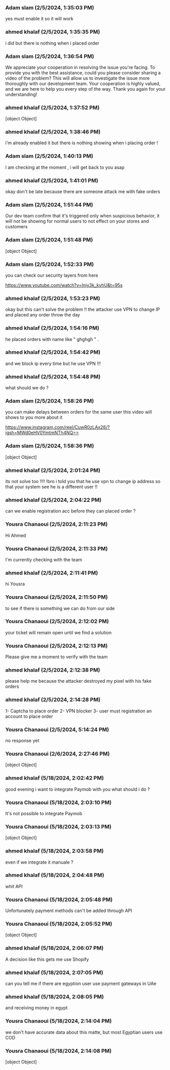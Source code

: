 ### Adam slam (2/5/2024, 1:35:03 PM)

yes must enable it so it will work

### ahmed khalaf (2/5/2024, 1:35:35 PM)

i did but there is nothing when i placed  order

### Adam slam (2/5/2024, 1:36:54 PM)

We appreciate your cooperation in resolving the issue you're facing. To provide you with the best assistance, could you please consider sharing a video of the problem? This will allow us to investigate the issue more thoroughly with our development team. Your cooperation is highly valued, and we are here to help you every step of the way. Thank you again for your understanding!

### ahmed khalaf (2/5/2024, 1:37:52 PM)

[object Object]

### ahmed khalaf (2/5/2024, 1:38:46 PM)

i'm already enabled it but there is nothing showing when i placing order !

### Adam slam (2/5/2024, 1:40:13 PM)

I am checking at the moment , i will get back to you asap

### ahmed khalaf (2/5/2024, 1:41:01 PM)

okay don't be late because there are someone attack me with fake orders

### Adam slam (2/5/2024, 1:51:44 PM)

Our dev team confirm that it's triggered only when suspicious behavior, it will not be showing for normal users to not effect on your stores and customers

### Adam slam (2/5/2024, 1:51:48 PM)

[object Object]

### Adam slam (2/5/2024, 1:52:33 PM)

you can check our security layers from here 

https://www.youtube.com/watch?v=Injy3k_kvhU&t=95s

### ahmed khalaf (2/5/2024, 1:53:23 PM)

okay but this can't solve the problem !! the attacker use VPN to change IP and placed any order throw the day

### ahmed khalaf (2/5/2024, 1:54:16 PM)

he placed orders with name like " ghghgh " .

### ahmed khalaf (2/5/2024, 1:54:42 PM)

and we block ip every time but he use VPN !!!

### ahmed khalaf (2/5/2024, 1:54:48 PM)

what should we do ?

### Adam slam (2/5/2024, 1:58:26 PM)

you can make delays between orders for the same user 
this video will shows to you more about it 

https://www.instagram.com/reel/CuwR0zLAx26/?igsh=MWd0eHV0YmtmNTh4NQ==

### Adam slam (2/5/2024, 1:58:36 PM)

[object Object]

### ahmed khalaf (2/5/2024, 2:01:24 PM)

its not solve too !!!! !bro i told you that he use vpn to change ip address so that your system see he is a different user !!

### ahmed khalaf (2/5/2024, 2:04:22 PM)

can we enable registration acc before they can placed order ?

### Yousra Chanaoui (2/5/2024, 2:11:23 PM)

Hi Ahmed

### Yousra Chanaoui (2/5/2024, 2:11:33 PM)

I'm currently checking with the team

### ahmed khalaf (2/5/2024, 2:11:41 PM)

hi Yousra

### Yousra Chanaoui (2/5/2024, 2:11:50 PM)

to see if there is something we can do from our side

### Yousra Chanaoui (2/5/2024, 2:12:02 PM)

your ticket will remain open until we find a solution

### Yousra Chanaoui (2/5/2024, 2:12:13 PM)

Please give me a moment to verify with the team

### ahmed khalaf (2/5/2024, 2:12:38 PM)

please help me because the attacker destroyed my pixel with his fake orders

### ahmed khalaf (2/5/2024, 2:14:28 PM)

1- Captcha to place order 
2- VPN blocker 
3- user must registration an account to place order

### Yousra Chanaoui (2/5/2024, 5:14:24 PM)

no response yet

### Yousra Chanaoui (2/6/2024, 2:27:46 PM)

[object Object]

### ahmed khalaf (5/18/2024, 2:02:42 PM)

good evening i want to integrate Paymob with you 
what should i do ?

### Yousra Chanaoui (5/18/2024, 2:03:10 PM)

It's not possible to integrate Paymob

### Yousra Chanaoui (5/18/2024, 2:03:13 PM)

[object Object]

### ahmed khalaf (5/18/2024, 2:03:58 PM)

even if we integrate it manuale ?

### ahmed khalaf (5/18/2024, 2:04:48 PM)

whit API

### Yousra Chanaoui (5/18/2024, 2:05:48 PM)

Unfortunately payment methods can't be added through API

### Yousra Chanaoui (5/18/2024, 2:05:52 PM)

[object Object]

### ahmed khalaf (5/18/2024, 2:06:07 PM)

A decision like this gets me use Shopify

### ahmed khalaf (5/18/2024, 2:07:05 PM)

can you tell me if there are egyption user use payment gateways in UAe

### ahmed khalaf (5/18/2024, 2:08:05 PM)

and receiving money in egypt

### Yousra Chanaoui (5/18/2024, 2:14:04 PM)

we don't have accurate data about this matte, but most Egyptian users use COD

### Yousra Chanaoui (5/18/2024, 2:14:08 PM)

[object Object]
